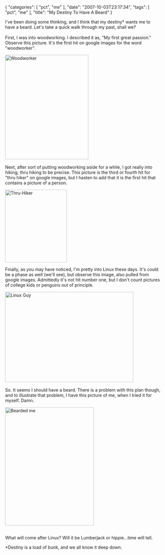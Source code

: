 {
    "categories": [
        "pct", 
        "me"
    ], 
    "date": "2007-10-03T23:17:34", 
    "tags": [
        "pct", 
        "me"
    ], 
    "title": "My Destiny To Have A Beard"
}

<p>
I've been doing some thinking, and I think that my destiny* wants me to have a beard. Let's take a quick walk through my past, shall we? <br />
<br />
First, I was into woodworking. I described it as, &quot;My first great passion.&quot; Observe this picture. It's the first hit on google images for the word &quot;woodworker&quot;.
</p>
<p>
<img src="/files/images/MasseyWoodworker_0.jpg" alt="Woodworker" width="270" height="339" align="bottom" /><br />
<br />
Next, after sort of putting woodworking aside for a while, I got really into hiking; thru hiking to be precise. This picture is the third or fourth hit for &quot;thru hiker&quot; on google images, but I hasten to add that it is the first hit that contains a picture of a person.
</p>
<p>
<img src="/files/images/NimbleWill_Web0.jpg" alt="Thru-Hiker" width="200" height="236" align="bottom" /> 
</p>
<p>
Finally, as you may have noticed, I'm pretty into Linux these days. It's could be a phase as well (we'll see), but observe this image, also pulled from google images. Admittedly it's not hit number one, but I don't count pictures of college kids or penguins out of principle. 
</p>
<p>
<img src="/files/images/7087f1_1.png" alt="Linux Guy" width="416" height="293" align="bottom" /><br />
<br />
So. It seems I should have a beard. There is a problem with this plan though, and to illustrate that problem, I have this picture of me, when I tried it for myself. Damn.
</p>
<p>
<img src="http://michaeljaylissner.com/files/images/DSC00772.preview.jpg" alt="Bearded me" width="288" height="384" align="bottom" />
</p>
<p>
<br />
What will come after Linux? Will it be Lumberjack or hippie...time will tell. 
</p>
<p>
*Destiny is a load of bunk, and we all know it deep down.
</p>
<!--break-->